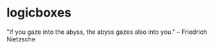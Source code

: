 # logicboxes

"If you gaze into the abyss, the abyss gazes also into you." – Friedrich Nietzsche

<!---
logicboxes/logicboxes is a ✨ special ✨ repository because its `README.md` (this file) appears on your GitHub profile.
You can click the Preview link to take a look at your changes.
--->
